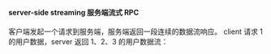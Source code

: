 #### server-side streaming 服务端流式 RPC
     
客户端发起一个请求到服务端，服务端返回一段连续的数据流响应。
client 请求 1 的用户数据，server 返回 1、2、3 的用户数据流：